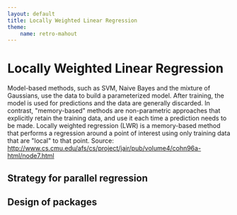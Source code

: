 ```yaml
---
layout: default
title: Locally Weighted Linear Regression
theme:
    name: retro-mahout
---
```


<a name="LocallyWeightedLinearRegression-LocallyWeightedLinearRegression"></a>
# Locally Weighted Linear Regression

Model-based methods, such as SVM, Naive Bayes and the mixture of Gaussians,
use the data to build a parameterized model. After training, the model is
used for predictions and the data are generally discarded. In contrast,
"memory-based" methods are non-parametric approaches that explicitly retain
the training data, and use it each time a prediction needs to be made.
Locally weighted regression (LWR) is a memory-based method that performs a
regression around a point of interest using only training data that are
"local" to that point. Source:
http://www.cs.cmu.edu/afs/cs/project/jair/pub/volume4/cohn96a-html/node7.html

<a name="LocallyWeightedLinearRegression-Strategyforparallelregression"></a>
## Strategy for parallel regression

<a name="LocallyWeightedLinearRegression-Designofpackages"></a>
## Design of packages
